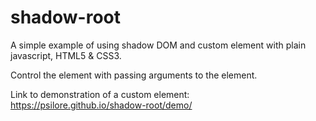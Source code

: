 # shadow-root
A simple example of using shadow DOM and custom element with plain javascript, HTML5 & CSS3.

Control the element with passing arguments to the element.

Link to demonstration of a custom element: https://psilore.github.io/shadow-root/demo/
